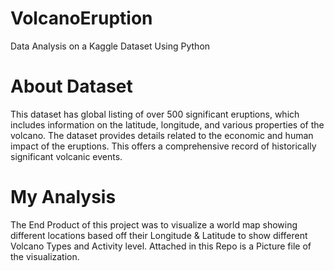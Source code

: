 # VolcanoEruption
Data Analysis on a Kaggle Dataset Using Python

# About Dataset
This dataset has global listing of over 500 significant eruptions, which includes information on the latitude, longitude, and various properties of the volcano. The dataset provides details related to the economic and human impact of the eruptions. This offers a comprehensive record of historically significant volcanic events.

# My Analysis
The End Product of this project was to visualize a world map showing different locations based off their Longitude & Latitude to show different Volcano Types and Activity level. Attached in this Repo is a Picture file of the visualization.
